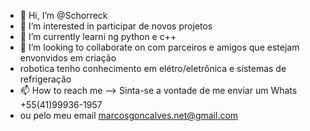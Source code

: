- 👋 Hi, I’m @Schorreck
- 👀 I’m interested in  participar de novos projetos
- 🌱 I’m currently learni ng  python  e c++
- 💞️ I’m looking to collaborate on  com parceiros e amigos  que estejam envonvidos em criação 
- robotica  tenho conhecimento em elétro/eletrônica e  sistemas de refrigeração
- 📫 How to reach me  --> Sinta-se a vontade de me enviar um Whats +55(41)99936-1957
- ou pelo meu email marcosgoncalves.net@gmail.com
<!---
Schorreck/Schorreck is a ✨ special ✨ repository because its `README.md` (this file) appears on your GitHub profile.
You can click the Preview link to take a look at your changes.
--->
